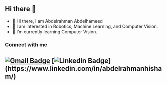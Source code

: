
<!--
**Abdelrahman-Hisham-Abdelhameed/Abdelrahman-Hisham-Abdelhameed** is a ✨ _special_ ✨ repository because its `README.md` (this file) appears on your GitHub profile.

Here are some ideas to get you started:

- 🔭 I’m currently working on ...
- 🌱 I’m currently learning ...
- 👯 I’m looking to collaborate on ...
- 🤔 I’m looking for help with ...
- 💬 Ask me about ...
- 📫 How to reach me: ...
- 😄 Pronouns: ...
- ⚡ Fun fact: ...
-->
## Hi there 👋

- 👋 Hi there, I am Abdelrahman Abdelhameed
- 👀 I am interested in Robotics, Machine Learning, and Computer Vision.
- 🌱 I’m currently learning Computer Vision.
### Connect with me
[![Gmail Badge](https://img.shields.io/badge/-abdelrahman.abdelhameed@ieee.org-c14438?style=flat-square&logo=Gmail&logoColor=white&link=mailto:abdelrahman.abdelhameed@ieee.org)](mailto:abdelrahman.abdelhameed@ieee.org)
[![Linkedin Badge](https://img.shields.io/badge/-AbdelrahmanAbdelgawad-blue?style=flat-square&logo=Linkedin&logoColor=white&link=[https://www.linkedin.com/in/abdelrahman-abdelgawad/](https://www.linkedin.com/in/abdelrahmanhisham/))](https://www.linkedin.com/in/abdelrahmanhisham/)
---


